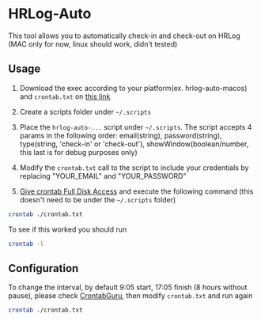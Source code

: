# HRLog-Auto

This tool allows you to automatically check-in and check-out on HRLog (MAC only for now, linux should work, didn't tested)

## Usage

1. Download the exec according to your platform(ex. hrlog-auto-macos) and `crontab.txt` on [this link](https://github.com/rmyz/hrlog-auto/releases)

2. Create a scripts folder under `~/.scripts`

3. Place the `hrlog-auto-...` script under `~/.scripts`. The script accepts 4 params in the following order: email(string), password(string), type(string, 'check-in' or 'check-out'), showWindow(boolean/number, this last is for debug purposes only)

4. Modify the `crontab.txt` call to the script to include your credentials by replacing "YOUR_EMAIL" and "YOUR_PASSWORD"

5. [Give crontab Full Disk Access](https://www.geekbitzone.com/posts/macos/crontab/macos-schedule-tasks-with-crontab/#giving-cron-full-disk-access) and execute the following command (this doesn't need to be under the `~/.scripts` folder)

```sh
crontab ./crontab.txt
```

To see if this worked you should run

```sh
crontab -l
```

## Configuration

To change the interval, by default 9:05 start, 17:05 finish (8 hours without pause), please check [CrontabGuru](https://crontab.guru/), then modify `crontab.txt` and run again

```sh
crontab ./crontab.txt
```
